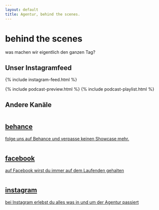 ```yaml
---
layout: default
title: Agentur, behind the scenes.
---
```


<div class="container home-landing-container">
<div class="row mt-50">
    <div
    class="main-title-container text-center col-md-12"
    >
    <h1 class="main-title bold text-center">
        behind the scenes
    </h1>
    <p class="main-subtitle mt-30 light">
        <span class="light">was machen wir eigentlich den ganzen Tag?</span>
    </p>
    </div>
</div>
<div class="row cta-scroll-container">
    <i class="fas fa-angle-double-down text-black"></i>
</div>
</div>
<!-- instagram feed -->
<div id="instagram-feed-container" class="container mt-100">
<div class="row">
    <div class="simple-section-heading-container col-xs-12 flex">
    <h2 class="simple-section-heading">Unser Instagramfeed</h2>
    </div>
</div>
{% include instagram-feed.html %}

{% include podcast-preview.html %}
{% include podcast-playlist.html %}

<div class="row mt-100">
    <div class="simple-section-heading-container col-xs-12 flex">
    <h2 class="simple-section-heading">Andere Kanäle</h2>
    </div>
    <div class="social-channel-wrapper mt-40">
    <a href="https://www.behance.net/legartiagency" class="image-name-card">
        <img src="{{site.baseurl}}/assets/img/social/behance.jpg" alt="">
        <div class="card-body">
        <h2 class="simple-section-heading">behance</h2>
        <p class="card-information">folge uns auf Behance und verpasse keinen Showcase mehr.</p>
        </div>
    </a>
    <a href="https://www.facebook.com/legarti.agency/" class="image-name-card">
        <img src="{{site.baseurl}}/assets/img/social/facebook.jpg" alt="">
        <div class="card-body">
        <h2 class="simple-section-heading">facebook</h2>
        <p class="card-information">auf Facebook wirst du immer auf dem Laufenden gehalten</p>
        </div>
    </a>
    <a href="https://www.instagram.com/legarti.agency/" class="image-name-card">
        <img src="{{site.baseurl}}/assets/img/social/instagram.jpg" alt="">
        <div class="card-body">
        <h2 class="simple-section-heading">instagram</h2>
        <p class="card-information">bei Instagram erlebst du alles was in und um der Agentur passiert</p>
        </div>
    </a>
    </div>
</div>
</div>
